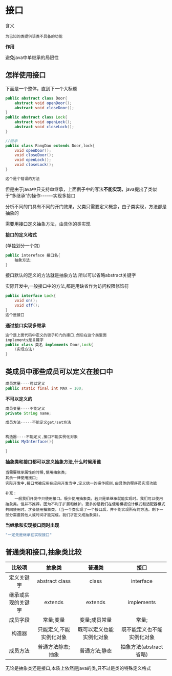 # 接口

含义

```
为已知的类提供该类不具备的功能
```

**作用**

避免java中单继承的局限性



## 怎样使用接口

下面是一个整体，直到下一个大标题

```java
public abstract class Door{
    abstract void openDoor();
    abstract void closeDoor();
}
public abstract class Lock{
    abstract void openLock();
    abstract void closeLock();
}

//继承
public class FangDao extends Door,lock{
    void openDoor();
	void closeDoor();
	void openLock();
	void closeLock();
}

这个是个错误的方法

```

但是由于java中只支持单继承，上面例子中的写法**不能实现**，java提出了类似于“多继承”的操作------实现多接口

分析不同的门具有不同的开门效果，父类只需要定义概念，由子类实现，方法都是抽象的

需要用接口定义抽象方法，由具体的类实现

**接口的定义格式**

(单独划分一个包)

```java
public intereface 接口名{
    抽象方法;
} 
```

接口默认的定义的方法就是抽象方法
	所以可以省略abstract关键字

实际开发中,一般接口中的方法,都是用缺省作为访问权限修饰符 

```java
public interface Lock{ 
    void on();
    void off();
}
这个是接口
```

**通过接口实现多继承**

```java
这个是上面代码中定义的锁子和门的接口,然后在这个类里面
implements是关键字
public class 类名 implements Door,Lock{
    (实现方法)
}
```



## 类成员中那些成员可以定义在接口中

```java
成员常量----可以定义
public static final int MAX = 100;
```

**不可以定义的**

```java
成员变量----不能定义
private String name;

成员方法-----不能定义get/set方法
    
    
构造器----不能定义,接口不能实例化对象
public MyInterface(){
    
}
```

**抽象类和接口都可以定义抽象方法,什么时候用谁**

```
当需要继承属性的时候,使用抽象类;
其余一律使用接口;
实际开发中,接口常被应用在应用开发当中,定义统一的操作规则,由具体的程序员实现功能

补充：
	一般我们开发中只使用接口。极少使用抽象类。若只是单继承就能实现时。我们可以使用抽象类。但并不推荐。因为不利于扩展和维护。更多的是我们在使用模板设计模式和适配器模式共同使用时。才会使用抽象类。（当一个类实现了一个接口后，并不能实现所有的方法。剩下一部分需要其他人或时间才能完成。我们才定义成抽象类）。
```

**当继承和实现接口同时出现**

```java
"一定先是继承在实现接口"
```



## 普通类和接口,抽象类比较

|       比较项       |         抽象类          |          普通类          |            接口            |
| :----------------: | :---------------------: | :----------------------: | :------------------------: |
|     定义关键字     |     abstract  class     |          class           |         interface          |
| 继承或实现的关键字 |         extends         |         extends          |         implements         |
|      成员字段      |        常量;变量        |      变量;成员常量       |           常量;            |
|       构造器       | 只能定义,不能实例化对象 | 既可以定义也能实例化对象 | 既不能定义也不能实例化对象 |
|      成员方法      |    普通方法静态;抽象    |      普通方法;静态       |   抽象方法(abstract省略)   |

无论是抽象类还是接口,本质上依然是java的类,只不过是类的特殊定义格式

